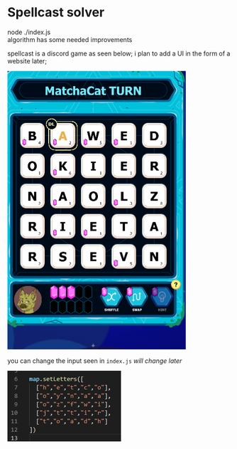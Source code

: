 # Spellcast solver
node ./index.js<br/>algorithm has some needed improvements

spellcast is a discord game as seen below; i plan to add a UI in the form of a website later;

<img src="./images/image.png" alt="example">

you can change the input seen in `index.js` *will change later*

<img src="./images/input.png" alt="example">